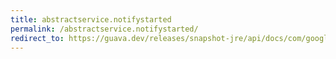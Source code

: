 ```yaml
---
title: abstractservice.notifystarted
permalink: /abstractservice.notifystarted/
redirect_to: https://guava.dev/releases/snapshot-jre/api/docs/com/google/common/util/concurrent/AbstractService.html#notifyStarted--
---
```

